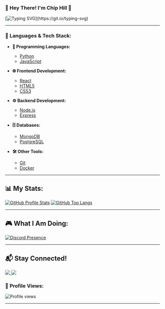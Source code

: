 ### 🌟 Hey There! I'm **Chip Hill** 🌟

[![Typing SVG](https://readme-typing-svg.herokuapp.com?font=Fira+Code&size=24&pause=1000&color=759BC5&background=FFFFFF&center=true&vCenter=true&width=435&lines=The+Owner+of+Nooble;And+i+love+to+create.)](https://git.io/typing-svg)

---

### 🚀 **Languages & Tech Stack:**

- **🔧 Programming Languages:**
  - [Python](https://www.python.org/)
  - [JavaScript](https://developer.mozilla.org/en-US/docs/Web/JavaScript)
  
- **🌐 Frontend Development:**
  - [React](https://reactjs.org/)
  - [HTML5](https://www.w3schools.com/html/)
  - [CSS3](https://www.w3schools.com/css/)

- **⚙️ Backend Development:**
  - [Node.js](https://nodejs.org/)
  - [Express](https://expressjs.com/)

- **🗄️ Databases:**
  - [MongoDB](https://www.mongodb.com/)
  - [PostgreSQL](https://www.postgresql.org/)

- **🛠️ Other Tools:**
  - [Git](https://git-scm.com/)
  - [Docker](https://www.docker.com/)

---

## 📊 **My Stats:**

[![GitHub Profile Stats](https://github-readme-stats.vercel.app/api?username=ChipLitFire&show_icons=true&theme=dracula&locale=en)](https://github.com/ChipLitFire)
[![GitHub Top Langs](https://github-readme-stats.vercel.app/api/top-langs?username=ChipLitFire&show_icons=true&theme=dracula&locale=en&layout=compact)](https://github.com/ChipLitFire)

---

## 🎮 **What I Am Doing:**

[![Discord Presence](https://lanyard.cnrad.dev/api/1327514116771938324)](https://discord.com/users/1327514116771938324)

---

## 📬 **Stay Connected!**

<a href="chiplitfire.github.io" target="_blank">
  <img src="https://img.shields.io/badge/YouTube-FF0000?logo=youtube&style=social">
</a>
<a href="chiplitfire.github.io" target="_blank">
  <img src="https://img.shields.io/badge/Discord-7289DA?logo=discord&style=social">
</a>

### 🥇 **Profile Views:**

<img src="https://komarev.com/ghpvc/?username=ChipLitFire&label=Views&color=0e75b6&style=flat" alt="Profile views">

---


